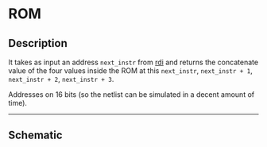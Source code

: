 # ROM


## Description

It takes as input an address `next_instr` from [rdi](../rdi) and returns the concatenate value of the four values inside the ROM at this `next_instr`, `next_instr + 1`, `next_instr + 2`, `next_instr + 3`.

Addresses on 16 bits (so the netlist can be simulated in a decent amount of time).

---

## Schematic

<!-- TODO -->